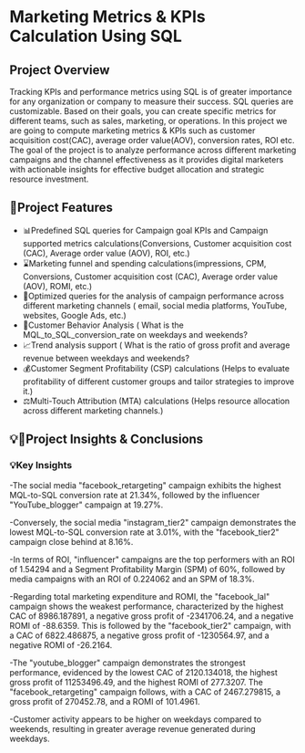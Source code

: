 # Marketing Metrics & KPIs Calculation Using SQL #


## Project Overview ##

Tracking KPIs and performance metrics using SQL is of greater importance for any organization or company to measure their success. SQL queries are customizable. Based on their goals, you can create specific metrics for different teams, such as sales, marketing, or operations. In this project we are going to compute marketing metrics & KPIs such as customer acquisition cost(CAC), average order value(AOV), conversion rates, ROI etc. The goal of the project is to analyze performance across different marketing campaigns and the channel effectiveness as it provides digital marketers with actionable insights for effective budget  allocation and strategic resource investment.





## 🚀Project Features


- 📊Predefined SQL queries for Campaign goal KPIs and Campaign supported metrics  calculations(Conversions, Customer acquisition cost (CAC), Average order value (AOV), ROI,   etc.)
- ⌛Marketing funnel and spending calculations(impressions, CPM, Conversions, Customer acquisition cost (CAC), Average order value (AOV), ROMI, etc.)
- 🔎Optimized queries for the analysis of campaign performance across different marketing channels ( email, social media platforms, YouTube, websites, Google Ads, etc.)
- 👥Customer Behavior Analysis ( What is the MQL_to_SQL_conversion_rate on weekdays and weekends?
- 📈Trend analysis support ( What is the ratio of gross profit and average revenue between weekdays and weekends?
- 💰Customer Segment Profitability (CSP) calculations (Helps to evaluate profitability of different customer groups and tailor strategies to improve it.) 
- ⚖️Multi-Touch Attribution (MTA) calculations (Helps resource allocation across different marketing channels.)




## 💡📝Project Insights & Conclusions

### 💡Key Insights 



-The social media "facebook_retargeting" campaign exhibits the highest MQL-to-SQL conversion rate at 21.34%, followed by the influencer "YouTube_blogger" campaign at 19.27%.

-Conversely, the social media "instagram_tier2" campaign demonstrates the lowest MQL-to-SQL conversion rate at 3.01%, with the "facebook_tier2" campaign close behind at 8.16%.

-In terms of ROI, "influencer" campaigns are the top performers with an ROI of 1.54294 and a Segment Profitability Margin (SPM) of 60%, followed by media campaigns with an ROI of 0.224062 and an SPM of 18.3%.

-Regarding total marketing expenditure and ROMI, the "facebook_lal" campaign shows the weakest performance, characterized by the highest CAC of 8986.187891, a negative gross profit of -2341706.24, and a negative ROMI of -88.6359. This is followed by the "facebook_tier2" campaign, with a CAC of 6822.486875, a negative gross profit of -1230564.97, and a negative ROMI of -26.2164.

-The "youtube_blogger" campaign demonstrates the strongest performance, evidenced by the lowest CAC of 2120.134018, the highest gross profit of 11253496.49, and the highest ROMI of 277.3207. The "facebook_retargeting" campaign follows, with a CAC of 2467.279815, a gross profit of 270452.78, and a ROMI of 101.4961.

-Customer activity appears to be higher on weekdays compared to weekends, resulting in greater average revenue generated during weekdays.













